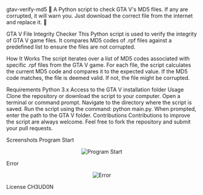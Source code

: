 gtav-verify-md5
🐍 A Python script to check GTA V's MD5 files. If any are corrupted, it will warn you. Just download the correct file from the internet and replace it. 🐍

GTA V File Integrity Checker
This Python script is used to verify the integrity of GTA V game files. It compares MD5 codes of .rpf files against a predefined list to ensure the files are not corrupted.

How It Works
The script iterates over a list of MD5 codes associated with specific .rpf files from the GTA V game. For each file, the script calculates the current MD5 code and compares it to the expected value. If the MD5 code matches, the file is deemed valid. If not, the file might be corrupted.

Requirements
Python 3.x
Access to the GTA V installation folder
Usage
Clone the repository or download the script to your computer.
Open a terminal or command prompt.
Navigate to the directory where the script is saved.
Run the script using the command: python main.py.
When prompted, enter the path to the GTA V folder.
Contributions
Contributions to improve the script are always welcome. Feel free to fork the repository and submit your pull requests.

Screenshots
Program Start
<p align="center">
  <img src="https://github.com/Marciocheudon/gtav-verify-md5/assets/56776494/12b1c28e-29b5-4a9c-bf2f-2a51c7cf4be6" alt="Program Start">
</p>
Error
<p align="center">
  <img src="https://github.com/Marciocheudon/gtav-verify-md5/assets/56776494/80d467b4-70a9-46b0-b45c-d8a3f9c360d1" alt="Error">
</p>
License
CH3UD0N

